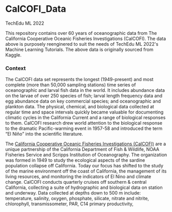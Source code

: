 # CalCOFI_Data
TechEdu ML 2022

<p>This repository contains over 60 years of oceanographic data from The California Cooperative Oceanic Fisheries Investigations (CalCOFI). The data above is purposely reenginered to suit the needs of TechEdu ML 2022's Machine Learning Tutorials. The above data is originally sourced from <a herf='https://www.kaggle.com/datasets/sohier/calcofi'>Kaggle</a>.</p>


<h3>Context</h3>

The CalCOFI data set represents the longest (1949-present) and most complete (more than 50,000 sampling stations) time series of oceanographic and larval fish data in the world. It includes abundance data on the larvae of over 250 species of fish; larval length frequency data and egg abundance data on key commercial species; and oceanographic and plankton data. The physical, chemical, and biological data collected at regular time and space intervals quickly became valuable for documenting climatic cycles in the California Current and a range of biological responses to them. CalCOFI research drew world attention to the biological response to the dramatic Pacific-warming event in 1957-58 and introduced the term “El Niño” into the scientific literature.

The <a href='http://calcofi.org/about-calcofi.html'>California Cooperative Oceanic Fisheries Investigations (CalCOFI)</a> are a unique partnership of the California Department of Fish & Wildlife, NOAA Fisheries Service and Scripps Institution of Oceanography. The organization was formed in 1949 to study the ecological aspects of the sardine population collapse off California. Today our focus has shifted to the study of the marine environment off the coast of California, the management of its living resources, and monitoring the indicators of El Nino and climate change. CalCOFI conducts quarterly cruises off southern & central California, collecting a suite of hydrographic and biological data on station and underway. Data collected at depths down to 500 m include: temperature, salinity, oxygen, phosphate, silicate, nitrate and nitrite, chlorophyll, transmissometer, PAR, C14 primary productivity, 
